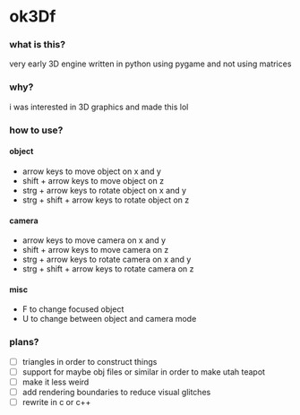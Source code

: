 # ok3Df
### what is this?
very early 3D engine written in python using pygame and not using matrices
### why?
i was interested in 3D graphics and made this lol
### how to use?
#### object
- arrow keys to move object on x and y
- shift + arrow keys to move object on z
- strg + arrow keys to rotate object on x and y
- strg + shift + arrow keys to rotate object on z
#### camera
- arrow keys to move camera on x and y
- shift + arrow keys to move camera on z
- strg + arrow keys to rotate camera on x and y
- strg + shift + arrow keys to rotate camera on z
#### misc
- F to change focused object
- U to change between object and camera mode
### plans?
- [ ] triangles in order to construct things  
- [ ] support for maybe obj files or similar in order to make utah teapot
- [ ] make it less weird
- [ ] add rendering boundaries to reduce visual glitches
- [ ] rewrite in c or c++
